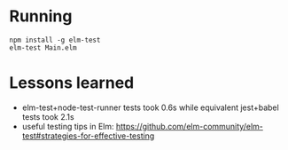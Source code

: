 # Running
`npm install -g elm-test`  
`elm-test Main.elm`

# Lessons learned
- elm-test+node-test-runner tests took 0.6s while equivalent jest+babel tests took 2.1s
- useful testing tips in Elm: https://github.com/elm-community/elm-test#strategies-for-effective-testing
